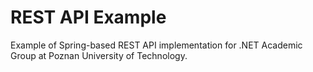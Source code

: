# REST API Example
Example of Spring-based REST API implementation for .NET Academic Group at Poznan University of Technology.
